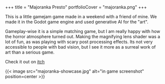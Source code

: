 +++
title = "Majoranka Presto"
portfolioCover = "majoranka.png"
+++

This is a little gamejam game made in a weekend with a friend of mine.
We made it in the Godot game engine and used generative AI for the "art".

Gameplay-wise it is a simple matching game, but I am really happy with how the horror atmosphere turned out.
Making the magnifying lens shader was a lot of fun, as was playing with scary post processing effects.
Its not very accessible to people with bad vision, but I see it more as a surreal work of art than a serious game.

Check it out on [itch](https://ddcveng.itch.io/majoranka)

{{< image src="majoranka-showcase.jpg" alt="in game screenshot" position=center >}}
